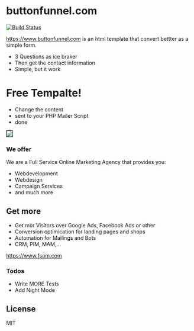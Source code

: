# buttonfunnel.com

[![Build Status](https://travis-ci.org/joemccann/dillinger.svg?branch=master)](https://travis-ci.org/joemccann/dillinger)

https://www.buttonfunnel.com is an html template that convert bettter as a simple form.

  - 3 Questions as ice braker
  - Then get the contact information
  - Simple, but it work

# Free Tempalte!

  - Change the content
  - sent to your PHP Mailer Script
  - done
  
  <img src="https://www.buttonfunnel.com/images/screenshot.jpg" border="1px">
  

### We offer

We are a Full Service Online Marketing Agency that provides you:

* Webdevelopment
* Webdesign
* Campaign Services
* and much more

## Get more

* Get mor Visitors over Google Ads, Facebook Ads or other
* Conversion optimication for landing pages and shops
* Automation for Mailings and Bots
* CRM, PIM, MAM,...

https://www.fsom.com


### Todos

 - Write MORE Tests
 - Add Night Mode

License
----

MIT

